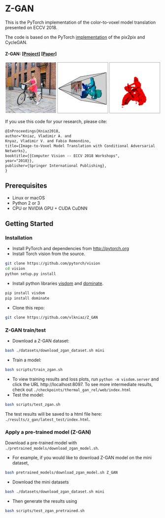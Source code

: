 

# Z-GAN
This is the PyTorch implementation of the color-to-voxel model translation presented on ECCV 2018.

The code is based on the PyTorch [implementation](https://github.com/junyanz/pytorch-CycleGAN-and-pix2pix) of the pix2pix and CycleGAN.

#### Z-GAN: [[Project]](http://www.zefirus.org/Z_GAN) [[Paper]](http://cmp.felk.cvut.cz/sixd/workshop_2018/)
<img src="imgs/VoxelCity.jpg" width="900"/>

If you use this code for your research, please cite:

```
@InProceedings{Kniaz2018,
author="Kniaz, Vladimir A. and
Knyaz, Vladimir V. and Fabio Remondino,
title={Image-to-Voxel Model Translation with Conditional Adversarial Networks},
booktitle={{Computer Vision -- ECCV 2018 Workshops",
year="2018}},
publisher={Springer International Publishing},
}
```

## Prerequisites
- Linux or macOS
- Python 2 or 3
- CPU or NVIDIA GPU + CUDA CuDNN

## Getting Started
### Installation
- Install PyTorch and dependencies from http://pytorch.org
- Install Torch vision from the source.
```bash
git clone https://github.com/pytorch/vision
cd vision
python setup.py install
```
- Install python libraries [visdom](https://github.com/facebookresearch/visdom) and [dominate](https://github.com/Knio/dominate).
```bash
pip install visdom
pip install dominate
```
- Clone this repo:
```bash
git clone https://github.com/vlkniaz/Z_GAN
```

### Z-GAN train/test
- Download a Z-GAN dataset:
```bash
bash ./datasets/download_zgan_dataset.sh mini
```
- Train a model:
```bash
bash scripts/train_zgan.sh
```
- To view training results and loss plots, run `python -m visdom.server` and click the URL http://localhost:8097. To see more intermediate results, check out `./checkpoints/thermal_gan_rel/web/index.html`
- Test the model:
```bash
bash scripts/test_zgan.sh
```
The test results will be saved to a html file here: `./results/z_gan/latest_test/index.html`.

### Apply a pre-trained model (Z-GAN)

Download a pre-trained model with `./pretrained_models/download_zgan_model.sh`.

- For example, if you would like to download Z-GAN model on the mini dataset,
```bash
bash pretrained_models/download_zgan_model.sh Z_GAN
```

- Download the mini datasets
```bash
bash ./datasets/download_zgan_dataset.sh mini
```
- Then generate the results using
```bash
bash scripts/test_zgan_pretrained.sh
```

